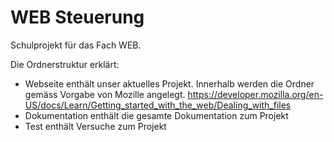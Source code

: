 # WEB Steuerung
Schulprojekt für das Fach WEB.

Die Ordnerstruktur erklärt:
* Webseite enthält unser aktuelles Projekt. Innerhalb werden die Ordner gemäss Vorgabe von Mozille angelegt. https://developer.mozilla.org/en-US/docs/Learn/Getting_started_with_the_web/Dealing_with_files
* Dokumentation enthält die gesamte Dokumentation zum Projekt
* Test enthält Versuche zum Projekt
